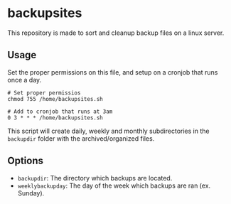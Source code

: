 backupsites
===========

This repository is made to sort and cleanup backup files on a linux server.

Usage
-----

Set the proper permissions on this file, and setup on a cronjob that runs once a day.

```
# Set proper permissios
chmod 755 /home/backupsites.sh

# Add to cronjob that runs at 3am
0 3 * * * /home/backupsites.sh
```

This script will create daily, weekly and monthly subdirectories in the `backupdir` folder with the archived/organized files.

Options
-------

- `backupdir`: The directory which backups are located.
- `weeklybackupday`: The day of the week which backups are ran (ex. Sunday).
 
